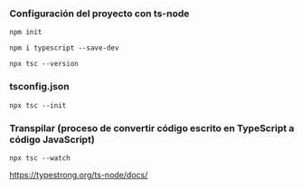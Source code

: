 ### Configuración del proyecto con ts-node
```
npm init
```

```
npm i typescript --save-dev
```

```
npx tsc --version
```

### tsconfig.json
```
npx tsc --init
```

### Transpilar (proceso de convertir código escrito en TypeScript a código JavaScript)
```
npx tsc --watch
```

https://typestrong.org/ts-node/docs/
